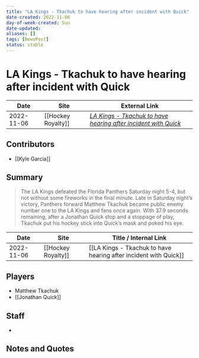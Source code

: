 ```yaml
---
title: "LA Kings - Tkachuk to have hearing after incident with Quick"
date-created: 2022-11-06
day-of-week-created: Sun
date-updated: 
aliases: []
tags: [NewsPost]
status: stable
---
```


# LA Kings - Tkachuk to have hearing after incident with Quick

| Date       | Site | External Link                                                                                                                                             |
| ---------- | ---- | --------------------------------------------------------------------------------------------------------------------------------------------------------- |
| 2022-11-06 | [[Hockey Royalty]]     | [*LA Kings - Tkachuk to have hearing after incident with Quick*](https://hockeyroyalty.com/2022/11/06/tkachuk-to-have-hearing-after-incident-with-quick/) |

## Contributors
- [[Kyle Garcia]]

## Summary
> The LA Kings defeated the Florida Panthers Saturday night 5-4, but not without some fireworks in the final minute.
> Late in Saturday night’s victory, Panthers forward Matthew Tkachuk became public enemy number one to the LA Kings and fans once again. With 37.9 seconds remaining, after a Jonathan Quick stop and a stoppage of play, Tkachuk put his hockey stick into Quick’s mask and poked his eye.

| Date | Site | Title / Internal Link | 
| ---- | ---- | --------------------- |
| 2022-11-06 | [[Hockey Royalty]]      | [[LA Kings - Tkachuk to have hearing after incident with Quick]] |

## Players
- Matthew Tkachuk
- [[Jonathan Quick]]

## Staff
- 

## Notes and Quotes
> 

